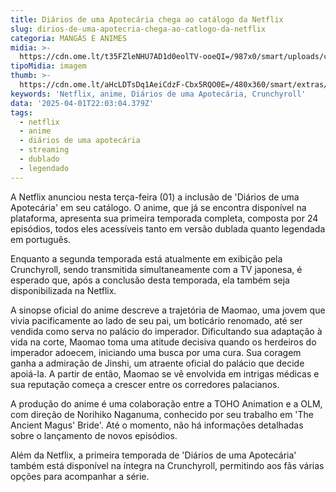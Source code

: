 ```yaml
---
title: Diários de uma Apotecária chega ao catálogo da Netflix
slug: dirios-de-uma-apotecria-chega-ao-catlogo-da-netflix
categoria: MANGÁS E ANIMES
midia: >-
  https://cdn.ome.lt/t35FZleNHU7AD1d0eolTV-ooeQI=/987x0/smart/uploads/conteudo/fotos/Design_sem_nome_-_2025-04-01T183757.496.png
tipoMidia: imagem
thumb: >-
  https://cdn.ome.lt/aHcLDTsDq1AeiCdzF-Cbx5RQO0E=/480x360/smart/extras/conteudos/Design_sem_nome_-_2025-04-01T183757.496.png
keywords: 'Netflix, anime, Diários de uma Apotecária, Crunchyroll'
data: '2025-04-01T22:03:04.379Z'
tags:
  - netflix
  - anime
  - diários de uma apotecária
  - streaming
  - dublado
  - legendado
---
```


A Netflix anunciou nesta terça-feira (01) a inclusão de 'Diários de uma Apotecária' em seu catálogo. O anime, que já se encontra disponível na plataforma, apresenta sua primeira temporada completa, composta por 24 episódios, todos eles acessíveis tanto em versão dublada quanto legendada em português.

Enquanto a segunda temporada está atualmente em exibição pela Crunchyroll, sendo transmitida simultaneamente com a TV japonesa, é esperado que, após a conclusão desta temporada, ela também seja disponibilizada na Netflix.

A sinopse oficial do anime descreve a trajetória de Maomao, uma jovem que vivia pacificamente ao lado de seu pai, um boticário renomado, até ser vendida como serva no palácio do imperador. Dificultando sua adaptação à vida na corte, Maomao toma uma atitude decisiva quando os herdeiros do imperador adoecem, iniciando uma busca por uma cura. Sua coragem ganha a admiração de Jinshi, um atraente oficial do palácio que decide apoiá-la. A partir de então, Maomao se vê envolvida em intrigas médicas e sua reputação começa a crescer entre os corredores palacianos.

A produção do anime é uma colaboração entre a TOHO Animation e a OLM, com direção de Norihiko Naganuma, conhecido por seu trabalho em 'The Ancient Magus' Bride'. Até o momento, não há informações detalhadas sobre o lançamento de novos episódios.

Além da Netflix, a primeira temporada de 'Diários de uma Apotecária' também está disponível na íntegra na Crunchyroll, permitindo aos fãs várias opções para acompanhar a série.
